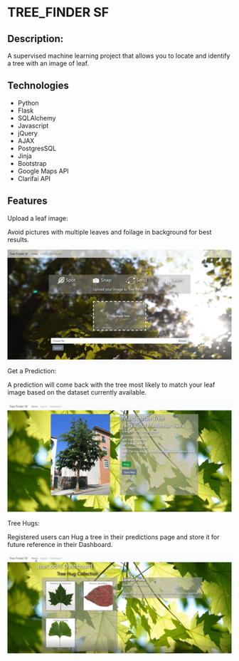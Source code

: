 # TREE_FINDER SF

## Description:

A supervised machine learning project that allows you to locate and identify a tree with an image of leaf.

## Technologies
- Python 
- Flask
- SQLAlchemy
- Javascript 
- jQuery 
- AJAX 
- PostgresSQL 
- Jinja 
- Bootstrap
- Google Maps API
- Clarifai API

## Features

Upload a leaf image: 

Avoid pictures with multiple leaves and foilage in background for best results. 


![alt text](/static/img/frontPage_png.png "Front Page")


Get a Prediction:

A prediction will come back with the tree most likely to match your leaf image based on the dataset currently available.


![alt text](/static/img/prediction_png.png "Prediction")


Tree Hugs:

Registered users can Hug a tree in their predictions page and store it for future reference in their Dashboard.

 
![alt text](/static/img/dashboard_png.png "Dashboard")


